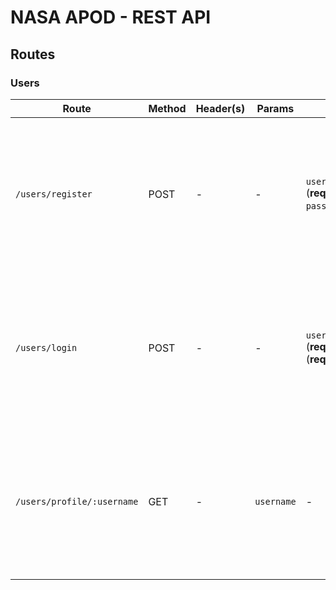 # NASA APOD - REST API

## Routes

### Users

| Route                      | Method | Header(s) | Params | Body                                                               | Description                        | Response                                                                                                                                                                                |
|----------------------------|--------|-----------| -------- |--------------------------------------------------------------------|------------------------------------|-----------------------------------------------------------------------------------------------------------------------------------------------------------------------------------------|
| `/users/register`          | POST   | -         | -       | `username:String` (**required**), `password:String` (**required**) | Register a user                    | Success<br />Code: 201<br/>body: {token:String}<br /><br />Error (invalid password format):<br />(400)<br />body: {object error}<br /><br />Error:<br />(500)<br />body: {object error} |
| `/users/login`             | POST   | -         | -       | `username:String` (**required**),`password:String` (**required**)  | Log in and obtain `JSON Web Token` | Success<br />Code: 200<br/>body: {object user}<br /><br />Error (wrong username/password):<br />(401)<br />body: {object error}<br /><br />Error:<br />(500)<br />body: {object error}  |
| `/users/profile/:username` | GET   | -         | `username`       | - | Get a user | Success<br />Code: 200<br/>body: {object user}<br /><br />Error (username not found):<br />(404)<br />body: {object error}<br /><br />Error:<br />(500)<br />body: {object error}  |
